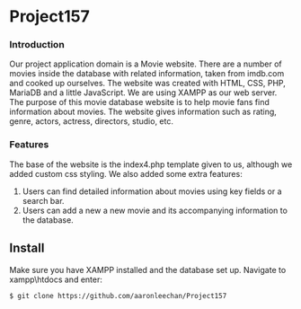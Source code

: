 # Project157

### Introduction
Our project application domain is a Movie website. 
There are a number of movies inside the database with related information, taken from imdb.com and cooked up ourselves. 
The website was created with HTML, CSS, PHP, MariaDB and a little JavaScript.
We are using XAMPP as our web server. 
The purpose of this movie database website is to help movie fans find information about movies. The website gives information such as rating, genre, actors, actress, directors, studio, etc.

### Features
The base of the website is the index4.php template given to us, although we added custom css styling. 
We also added some extra features:
1) Users can find detailed information about movies using key fields or a search bar. 
2) Users can add a new a new movie and its accompanying information to the database.  

Install
-----------
Make sure you have XAMPP installed and the database set up. Navigate to xampp\htdocs and enter:

```shell
$ git clone https://github.com/aaronleechan/Project157
```